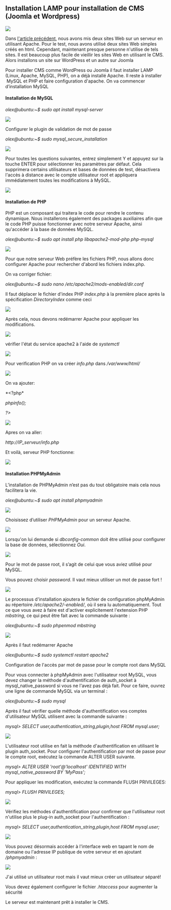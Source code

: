 Installation LAMP pour installation de CMS (Joomla et Wordpress)
----------------------------------------------------------------

![](images/php.jpg)

Dans [l'article précédent](https://www.google.com/url?q=https://olexdziuba.github.io/two_siteweb_UBUNTU_apache/&sa=D&source=editors&ust=1624161500272000&usg=AOvVaw3doRP1Kr7hkcyon4eYbLWZ), nous avons mis deux sites Web sur un serveur en utilisant Apache. Pour le test, nous avons utilisé deux sites Web simples créés en html. Cependant, maintenant presque personne n'utilise de tels sites. Il est beaucoup plus facile de vieillir les sites Web en utilisant le CMS. Alors installons un site sur WordPress et un autre sur Joomla

Pour installer CMS comme WordPress ou Joomla il faut installer LAMP (Linux, Apache, MySQL, PHP), on a déjà installé Apache. Il reste à installer  MySQL et PHP et faire configuration d'apache. On va commencer d’installation MySQL

#### Installation de MySQL

*olex@ubuntu:\~\$ sudo apt install mysql-server*

![](images/php4.png)

Configurer le plugin de validation de mot de passe

*olex@ubuntu:\~\$ sudo mysql\_secure\_installation*

![](images/php19.png)

Pour toutes les questions suivantes, entrez simplement Y et appuyez sur la touche ENTER pour sélectionner les paramètres par défaut. Cela supprimera certains utilisateurs et bases de données de test, désactivera l'accès à distance avec le compte utilisateur root et appliquera immédiatement toutes les modifications à MySQL.

![](images/php17.png)

#### Installation de PHP 

PHP est un composant qui traitera le code pour rendre le contenu dynamique. Nous installerons également des packages auxiliaires afin que le code PHP puisse fonctionner avec notre serveur Apache, ainsi qu'accéder à la base de données MySQL.

*olex@ubuntu:\~\$ sudo apt install php libapache2-mod-php php-mysql*

![](images/php15.png)

Pour que notre serveur Web préfère les fichiers PHP, nous allons donc configurer Apache pour rechercher d'abord les fichiers index.php.

On va corriger fichier:

*olex@ubuntu:\~\$ sudo nano /etc/apache2/mods-enabled/dir.conf*

Il faut déplacer le fichier d'index PHP *index.php* à la première place après la spécification *DirectoryIndex* comme ceci

![](images/php16.png)

Après cela, nous devons redémarrer Apache pour appliquer les modifications.

![](images/php7.png)

vérifier l'état du service apache2 à l'aide de *systemctl*

![](images/php13.png)

Pour verification PHP on va créer *info.php* dans */var/www/html/*

![](images/php6.png)

On va ajouter:

\*<?php*

*phpinfo();*

*?\>*

![](images/php3.png)

Apres on va aller:

*http://IP_serveur/info.php*

Et voilà, serveur PHP fonctionne:

![](images/php11.png)



#### Installation PHPMyAdmin

L’installation de PHPMyAdmin n’est pas du tout obligatoire mais cela nous facilitera la vie.

*olex@ubuntu:\~\$ sudo apt install phpmyadmin*

![](images/php14.png)

Choisissez d’utiliser *PHPMyAdmin* pour un serveur Apache.

![](images/php2.png)

Lorsqu'on lui demande si *dbconfig-common* doit être utilisé pour configurer la base de données, sélectionnez *Oui*.

![](images/php5.png)

Pour le mot de passe root, il s’agit de celui que vous aviez utilisé pour MySQL.

Vous pouvez choisir *password*. Il vaut mieux utiliser un mot de passe fort !

![](images/php9.png)

Le processus d'installation ajoutera le fichier de configuration phpMyAdmin au répertoire */etc/apache2/-enabled/*, où il sera lu automatiquement. Tout ce que vous avez à faire est d'activer explicitement l'extension PHP *mbstring*, ce qui peut être fait avec la commande suivante :

*olex@ubuntu:\~\$ sudo phpenmod mbstring*

![](images/php10.png)

Après il faut redémarrer Apache

*olex@ubuntu:\~\$ sudo systemctl restart apache2*

Configuration de l'accès par mot de passe pour le compte root dans MySQL

Pour vous connecter à phpMyAdmin avec l'utilisateur root MySQL, vous devez changer la méthode d'authentification de auth\_socket à mysql\_native\_password si vous ne l'avez pas déjà fait. Pour ce faire, ouvrez une ligne de commande MySQL via un terminal :

*olex@ubuntu:\~\$ sudo mysql*

Après il faut vérifier quelle méthode d'authentification vos comptes d'utilisateur MySQL utilisent avec la commande suivante :

*mysql\> SELECT user,authentication\_string,plugin,host FROM mysql.user;*

![](images/php1.png)

L'utilisateur root utilise en fait la méthode d'authentification en utilisant le plugin auth\_socket. Pour configurer l'authentification par mot de passe pour le compte root, exécutez la commande ALTER USER suivante.

*mysql\> ALTER USER 'root'@'localhost' IDENTIFIED WITH mysql\_native\_password BY 'MyPass';*

Pour appliquer les modification, exécutez la commande FLUSH PRIVILEGES:

*mysql\> FLUSH PRIVILEGES;*

![](images/php12.png)

Vérifiez les méthodes d'authentification pour confirmer que l'utilisateur root n'utilise plus le plug-in auth\_socket pour l'authentification :

*mysql\> SELECT user,authentication\_string,plugin,host FROM mysql.user;*

![](images/php8.png)



Vous pouvez désormais accéder à l'interface web en tapant le nom de domaine ou l'adresse IP publique de votre serveur et en ajoutant */phpmyadmin* :

![](images/php18.png)

J'ai utilisé un utilisateur root mais il vaut mieux créer un utilisateur séparé!

Vous devez également configurer le fichier *.htaccess* pour augmenter la sécurité

Le serveur est maintenant prêt à installer le CMS.

